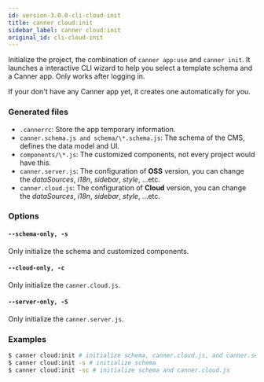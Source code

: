 ```yaml
---
id: version-3.0.0-cli-cloud-init
title: canner cloud:init
sidebar_label: canner cloud:init
original_id: cli-cloud-init
---
```


Initialize the project, the combination of `canner app:use` and `canner init`. It launches a interactive CLI wizard to help you select a template schema and a Canner app. Only works after logging in.

If your don't have any Canner app yet, it creates one automatically for you.

### Generated files

- `.cannerrc`: Store the app temporary information.
- `canner.schema.js and schema/\*.schema.js`:
The schema of the CMS, defines the data model and UI.
- `components/\*.js`:
The customized components, not every project would have this.
- `canner.server.js`:
The configuration of **OSS** version, you can change the *dataSources*, *i18n*, *sidebar*, *style*, ...etc.
- `canner.cloud.js`:
The configuration of **Cloud** version, you can change the *dataSources*, *i18n*, *sidebar*, *style*, ...etc.


### Options

#### `--schema-only, -s`
Only initialize the schema and customized components.

#### `--cloud-only, -c`
Only initialize the `canner.cloud.js`.

#### `--server-only, -S`
Only initialize the `canner.server.js`.


### Examples

```sh
$ canner cloud:init # initialize schema, canner.cloud.js, and canner.server.js
$ canner cloud:init -s # initialize schema
$ canner cloud:init -sc # initialize schema and canner.cloud.js
```